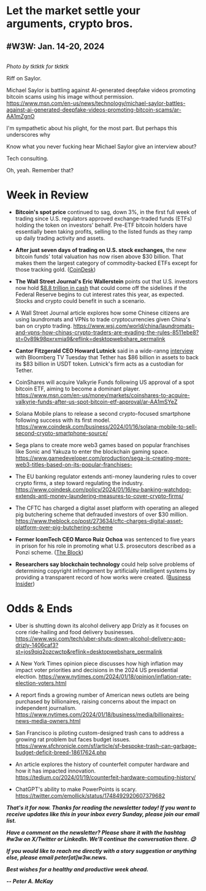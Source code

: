 # Let the market settle your arguments, crypto bros.
## #W3W: Jan. 14-20, 2024

![]()

*Photo by tktktk for tktktk*

<!-- Lead item. ~450 words -->

Riff on Saylor.

Michael Saylor is battling against AI-generated deepfake videos promoting bitcoin scams using his image without permission. https://www.msn.com/en-us/news/technology/michael-saylor-battles-against-ai-generated-deepfake-videos-promoting-bitcoin-scams/ar-AA1mZgnO

I'm sympathetic about his plight, for the most part. But perhaps this underscores why 

Know what you never fucking hear Michael Saylor give an interview about?

Tech consulting.

Oh, yeah. Remember that?

# Week in Review

- **Bitcoin's spot price** continued to sag, down 3%, in the first full week of trading since U.S. regulators approved exchange-traded funds (ETFs) holding the token on investors' behalf. Pre-ETF bitcoin holders have essentially been taking profits, selling to the listed funds as they ramp up daily trading activity and assets.

- **After just seven days of trading on U.S. stock exchanges,** the new bitcoin funds' total valuation has now risen above $30 billion. That makes them the largest category of commodity-backed ETFs except for those tracking gold. ([CoinDesk](https://www.coindesk.com/markets/2024/01/18/bitcoin-instantly-topped-silver-in-etf-market-and-trails-only-gold-among-commodities/))

- **The Wall Street Journal's Eric Wallerstein** points out that U.S. investors now hold [$8.8 trillion in cash](https://www.wsj.com/finance/investing/the-8-8-trillion-cash-pile-that-has-stock-market-bulls-salivating-0a1b4a8c?st=127esjfhcdvf5ad&reflink=desktopwebshare_permalink) that could come off the sidelines if the Federal Reserve begins to cut interest rates this year, as expected. Stocks and crypto could benefit in such a scenario.

- A Wall Street Journal article explores how some Chinese citizens are using laundromats and VPNs to trade cryptocurrencies given China's ban on crypto trading. https://www.wsj.com/world/china/laundromats-and-vpns-how-chinas-crypto-traders-are-evading-the-rules-8511ebe8?st=0v89k98pxrxmia9&reflink=desktopwebshare_permalink

- **Cantor Fitzgerald CEO Howard Lutnick** said in a wide-ranng [interview](https://www.bloomberg.com/news/videos/2024-01-16/lutnick-the-fed-is-staying-higher-for-longer-video) with Bloomberg TV Tuesday that Tether has $86 billion in assets to back its $83 billion in USDT token. Lutnick's firm acts as a custodian for Tether.

- CoinShares will acquire Valkyrie Funds following US approval of a spot bitcoin ETF, aiming to become a dominant player. https://www.msn.com/en-us/money/markets/coinshares-to-acquire-valkyrie-funds-after-us-spot-bitcoin-etf-approval/ar-AA1mSYeZ

- Solana Mobile plans to release a second crypto-focused smartphone following success with its first model. https://www.coindesk.com/business/2024/01/16/solana-mobile-to-sell-second-crypto-smartphone-source/

- Sega plans to create more web3 games based on popular franchises like Sonic and Yakuza to enter the blockchain gaming space. https://www.gamedeveloper.com/production/sega-is-creating-more-web3-titles-based-on-its-popular-franchises-

- The EU banking regulator extends anti-money laundering rules to cover crypto firms, a step toward regulating the industry. https://www.coindesk.com/policy/2024/01/16/eu-banking-watchdog-extends-anti-money-laundering-measures-to-cover-crypto-firms/

- The CFTC has charged a digital asset platform with operating an alleged pig butchering scheme that defrauded investors of over $30 million. https://www.theblock.co/post/273634/cftc-charges-digital-asset-platform-over-pig-butchering-scheme

- **Former IcomTech CEO Marco Ruiz Ochoa** was sentenced to five years in prison for his role in promoting what U.S. prosecutors described as a Ponzi scheme. ([The Block](https://www.theblock.co/post/273629/former-icomtech-ceo-sentenced-to-five-years-in-prison-for-his-role-in-crypto-ponzi-like-scheme))

- **Researchers say blockchain technology** could help solve problems of determining copyright infringement by artificially intelligent systems by providing a transparent record of how works were created. ([Business Insider](https://www.businessinsider.com/ai-copyright-infringement-problem-could-be-solved-by-crypto-blockchain-2024-1))

# Odds & Ends

- Uber is shutting down its alcohol delivery app Drizly as it focuses on core ride-hailing and food delivery businesses. https://www.wsj.com/tech/uber-shuts-down-alcohol-delivery-app-drizly-1406caf3?st=jos9qiq2ozcwctp&reflink=desktopwebshare_permalink

- A New York Times opinion piece discusses how high inflation may impact voter priorities and decisions in the 2024 US presidential election. https://www.nytimes.com/2024/01/18/opinion/inflation-rate-election-voters.html

- A report finds a growing number of American news outlets are being purchased by billionaires, raising concerns about the impact on independent journalism. https://www.nytimes.com/2024/01/18/business/media/billionaires-news-media-owners.html

- San Francisco is piloting custom-designed trash cans to address a growing rat problem but faces budget issues. https://www.sfchronicle.com/sf/article/sf-bespoke-trash-can-garbage-budget-deficit-breed-18617624.php

- An article explores the history of counterfeit computer hardware and how it has impacted innovation. https://tedium.co/2024/01/19/counterfeit-hardware-computing-history/

- ChatGPT's ability to make PowerPoints is scary. https://twitter.com/emollick/status/1748492920607379682

<!--

Cutting room floor...

- Roundhill Investments launches a bitcoin ETF that will be fully covered by bitcoin held in reserve to minimize premiums/discounts to net asset value. https://finance.yahoo.com/news/roundhill-investments-launches-bitcoin-covered-133000181.html  

- Bitcoin saw its first ever weekly golden cross, a bullish technical signal where its 50-day moving average crosses above the 200-day average, highlighting growing optimism. https://www.coindesk.com/markets/2024/01/17/bitcoin-sees-its-first-ever-weekly-golden-cross/

- Tether purchased another $380 million worth of bitcoin, increasing its holdings to over 89,000 BTC and remaining the 11th largest bitcoin holder. https://www.coindesk.com/markets/2024/01/18/tether-purchased-another-89k-bitcoin-for-380m-remaining-11th-largest-btc-holder/

- Regulatory updates: The SEC will appear back in court to defend its victory in a lawsuit by investment firm Grayscale over denying its application to convert its Bitcoin trust into a spot ETF. The case could have major implications for crypto ETF approval in the US. https://www.coindesk.com/policy/2024/01/20/the-sec-goes-back-to-court/  

- The CEO of Franklin Templeton says there is clear demand from investors for bitcoin exposure through investment vehicles like ETFs. https://decrypt.co/213537/you-can-see-the-demand-out-there-for-bitcoin-franklin-templeton-ceo

- Bitcoin and Ethereum prices dropped sharply last week despite the launch of several bitcoin futures ETFs in the US, highlighting ongoing volatility in crypto markets. https://decrypt.co/213494/this-week-in-coins-despite-etf-hype-bitcoin-and-ethereum-plunge-hard

- Jamie Dimon says he's done talking about cryptocurrency but calls blockchain technology real and says it will be part of the future financial system. https://www.cnbc.com/video/2024/01/17/jamie-dimon-done-talking-crypto-calls-blockchain-real-crypto-world.html

- A tweet promotes a CoinDesk article on how the SEC-Grayscale lawsuit could impact the bitcoin ETF market. https://twitter.com/CoinDesk/status/1748494365448679697

- JPMorgan analysts see significant capital flowing from existing crypto products into new spot bitcoin ETFs as they offer easier access to bitcoin exposure. https://www.coindesk.com/markets/2024/01/15/jpmorgan-sees-significant-capital-from-existing-crypto-products-pouring-into-new-spot-bitcoin-etfs/

-->

_**That's it for now. Thanks for reading the newsletter today! If you want to receive updates like this in your inbox every Sunday, please join our email list.**_

_**Have a comment on the newsletter? Please share it with the hashtag #w3w on X/Twitter or LinkedIn. We'll continue the conversation there. 😉**_

_**If you would like to reach me directly with a story suggestion or anything else, please email peter[at]w3w.news.**_

<!--Move this content to standing editorial policy page on the website.     _**Note: #Web3Weekly content is intended for journalistic purposes only, not as investment advice. Always [DYOR](https://www.urbandictionary.com/define.php?term=DYOR) and consult appropriate financial professionals before making investment decisions.**_ -->

_**Best wishes for a healthy and productive week ahead.**_  

_**-- Peter A. McKay**_  
